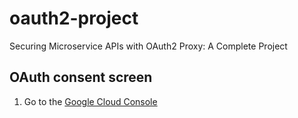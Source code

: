 # oauth2-project
Securing Microservice APIs with OAuth2 Proxy: A Complete Project

## OAuth consent screen
1. Go to the [Google Cloud Console](https://console.cloud.google.com/auth/clients/554984553432-q75sl7qnmbu9fdsv8o7otib66lt9cccf.apps.googleusercontent.com?inv=1&invt=Ab2vuw&project=oauth2-project-465916)
